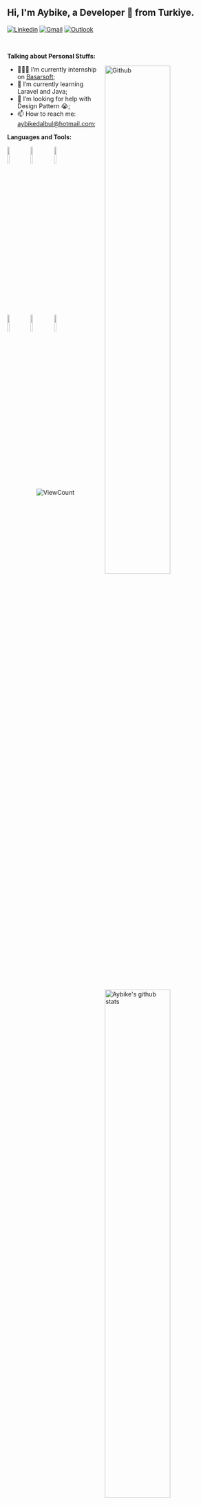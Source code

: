 
<!-- Your title -->
## Hi, I'm Aybike, a Developer 🚀 from Turkiye.

<!-- Your badges
You can use the website to generate badges: https://shields.io/
-->
[
![Linkedin](https://img.shields.io/badge/-LinkedIn-blue?style=flat&logo=Linkedin&logoColor=white)](https://www.linkedin.com/in/aybikedalbul/)
[![Gmail](https://img.shields.io/badge/-Gmail-c14438?style=flat&logo=Gmail&logoColor=white)](mailto:aybikedalbul79@gmail.com)
[![Outlook](https://img.shields.io/badge/-Outlook-0078D4?style=flat&logo=Microsoft-Outlook&logoColor=white)](mailto:aybikedalbul@hotmail.com)

&nbsp;

<!-- Talking about you -->
**Talking about Personal Stuffs:**

<!-- Any image aligned to the right. Beware the width -->
<img width="55%" align="right" alt="Github" src="https://raw.githubusercontent.com/onimur/.github/master/.resources/git-header.svg" />

- 👨🏽‍💻 I’m currently internship on [Basarsoft](https://www.basarsoft.com.tr/);
- 🌱 I’m currently learning Laravel and Java; 
 - 🤔 I’m looking for help with Design Pattern 😭;
- 📫 How to reach me: aybikedalbul@hotmail.com;

**Languages and Tools:** 

<!-- Your github readme stats
You can use this api: https://github.com/anuraghazra/github-readme-stats
-->
<p>
  <a href="https://github.com/aybikedalbul">
    <img width="55%" align="right" alt="Aybike's github stats" src="https://github-readme-stats.vercel.app/api?username=aybikedalbul&show_icons=true&hide_border=true" />
  </a>

  <!-- Your languages and tools. Be careful with the alignment. 
  You can use this sites to get logos: https://www.vectorlogo.zone or https://simpleicons.org/
  -->
  <code><img width="10%" src="https://www.vectorlogo.zone/logos/java/java-ar21.svg"></code>
  <code><img width="10%" src="https://www.vectorlogo.zone/logos/laravel/laravel-ar21.svg"></code>
  <code><img width="10%" src="https://www.vectorlogo.zone/logos/w3_css/w3_css-ar21.svg"></code>
  <br />
  <code><img width="10%" src="https://www.vectorlogo.zone/logos/mysql/mysql-ar21.svg"></code>
  <code><img width="10%" src="https://www.vectorlogo.zone/logos/postgresql/postgresql-ar21.svg"></code>
  <code><img width="10%" src="https://www.vectorlogo.zone/logos/git-scm/git-scm-ar21.svg"></code>
  
  
  

<!-- Your hits or visitors
site: http://hits.dwyl.com or https://visitor-badge.glitch.me
Both apis are in trouble due to the number of requests, if you know any other to register visitors, great
-->
<p align="center">
  <img alt="ViewCount" src="https://views.whatilearened.today/views/github/aybikedalbul/aybikedalbul.svg" />
</p>

